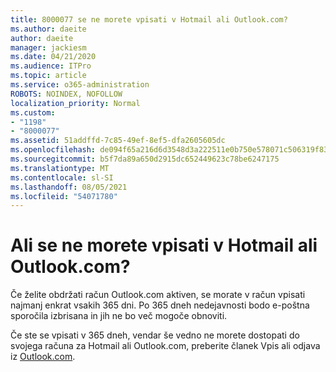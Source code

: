 ```yaml
---
title: 8000077 se ne morete vpisati v Hotmail ali Outlook.com?
ms.author: daeite
author: daeite
manager: jackiesm
ms.date: 04/21/2020
ms.audience: ITPro
ms.topic: article
ms.service: o365-administration
ROBOTS: NOINDEX, NOFOLLOW
localization_priority: Normal
ms.custom:
- "1198"
- "8000077"
ms.assetid: 51addffd-7c85-49ef-8ef5-dfa2605605dc
ms.openlocfilehash: de094f65a216d6d3548d3a222511e0b750e578071c506319f838550a69e02d29
ms.sourcegitcommit: b5f7da89a650d2915dc652449623c78be6247175
ms.translationtype: MT
ms.contentlocale: sl-SI
ms.lasthandoff: 08/05/2021
ms.locfileid: "54071780"
---
```

# <a name="cant-sign-in-to-hotmail-or-outlookcom"></a>Ali se ne morete vpisati v Hotmail ali Outlook.com?

Če želite obdržati račun Outlook.com aktiven, se morate v račun vpisati najmanj enkrat vsakih 365 dni. Po 365 dneh nedejavnosti bodo e-poštna sporočila izbrisana in jih ne bo več mogoče obnoviti.
  
Če ste se vpisati v 365 dneh, vendar še vedno ne morete dostopati do svojega računa za Hotmail ali Outlook.com, preberite članek Vpis ali odjava iz [Outlook.com](https://support.office.com/article/e08eb8ac-ac27-49f4-a400-a47311e1ee7e?wt.mc_id=Office_Outlook_com_Alchemy).
  